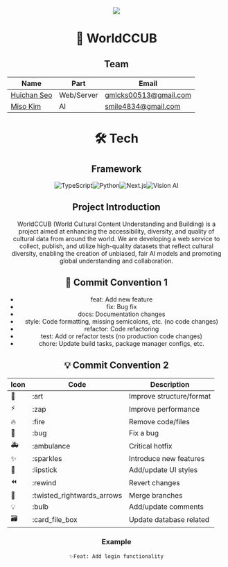 <div align="center">
<div><img src="https://capsule-render.vercel.app/api?type=waving&color=0:521cf2,100:42c330&height=200&section=header&text=WorldCCUB&fontSize=90" /></div>

# 👋 WorldCCUB

## Team

| Name                                 | Part       | Email                   |
| ------------------------------------ | ---------- | ----------------------- |
| [Huichan Seo](https://github.com/seochan99) | Web/Server | <gmlcks00513@gmail.com> |
| [Miso Kim](https://github.com/MeMe4834)  | AI         | <smile4834@gmail.com>   |

# 🛠️ Tech

## Framework
![TypeScript](https://img.shields.io/badge/TypeScript-007ACC?style=for-the-badge&logo=typescript&logoColor=white)![Python](https://img.shields.io/badge/Python-3776AB?style=for-the-badge&logo=python&logoColor=white)![Next.js](https://img.shields.io/badge/Next.js-000000?style=for-the-badge&logo=next.js&logoColor=white)![Vision AI](https://img.shields.io/badge/VisionAI-4285F4?style=for-the-badge&logo=google&logoColor=white)


## Project Introduction

WorldCCUB (World Cultural Content Understanding and Building) is a project aimed at enhancing the accessibility, diversity, and quality of cultural data from around the world. We are developing a web service to collect, publish, and utilize high-quality datasets that reflect cultural diversity, enabling the creation of unbiased, fair AI models and promoting global understanding and collaboration.

## 🎯 Commit Convention 1

-   feat: Add new feature
-   fix: Bug fix
-   docs: Documentation changes
-   style: Code formatting, missing semicolons, etc. (no code changes)
-   refactor: Code refactoring
-   test: Add or refactor tests (no production code changes)
-   chore: Update build tasks, package manager configs, etc.

## 💡 Commit Convention 2

| Icon | Code                        | Description              |
| ---- | --------------------------- | ------------------------ |
| 🎨   | :art                        | Improve structure/format |
| ⚡️  | :zap                        | Improve performance      |
| 🔥   | :fire                       | Remove code/files        |
| 🐛   | :bug                        | Fix a bug                |
| 🚑   | :ambulance                  | Critical hotfix          |
| ✨   | :sparkles                   | Introduce new features   |
| 💄   | :lipstick                   | Add/update UI styles     |
| ⏪   | :rewind                     | Revert changes           |
| 🔀   | :twisted_rightwards_arrows  | Merge branches           |
| 💡   | :bulb                       | Add/update comments      |
| 🗃   | :card_file_box              | Update database related  |

### Example

`✨Feat: Add login functionality`
